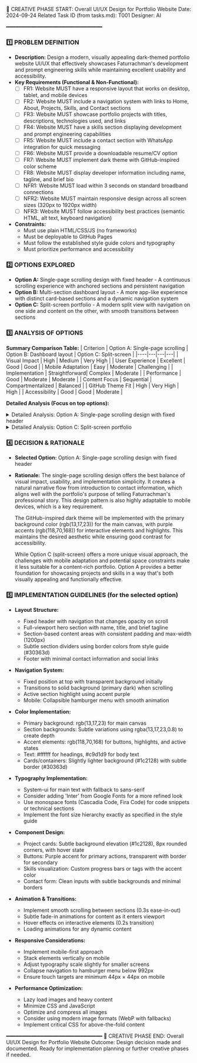 📌 CREATIVE PHASE START: Overall UI/UX Design for Portfolio Website
Date: 2024-09-24
Related Task ID (from tasks.md): T001
Designer: AI

━━━━━━━━━━━━━━━━━━━━━━━━━━━━━━━

### 1️⃣ PROBLEM DEFINITION
- **Description:** Design a modern, visually appealing dark-themed portfolio website UI/UX that effectively showcases Faturrachman's development and prompt engineering skills while maintaining excellent usability and accessibility.
- **Key Requirements (Functional & Non-Functional):**
  - [ ] FR1: Website MUST have a responsive layout that works on desktop, tablet, and mobile devices
  - [ ] FR2: Website MUST include a navigation system with links to Home, About, Projects, Skills, and Contact sections
  - [ ] FR3: Website MUST showcase portfolio projects with titles, descriptions, technologies used, and links
  - [ ] FR4: Website MUST have a skills section displaying development and prompt engineering capabilities
  - [ ] FR5: Website MUST include a contact section with WhatsApp integration for quick messaging
  - [ ] FR6: Website MUST provide a downloadable resume/CV option
  - [ ] FR7: Website MUST implement dark theme with GitHub-inspired color scheme
  - [ ] FR8: Website MUST display developer information including name, tagline, and brief bio
  - [ ] NFR1: Website MUST load within 3 seconds on standard broadband connections
  - [ ] NFR2: Website MUST maintain responsive design across all screen sizes (320px to 1920px width)
  - [ ] NFR3: Website MUST follow accessibility best practices (semantic HTML, alt text, keyboard navigation)
- **Constraints:** 
  - Must use plain HTML/CSS/JS (no frameworks)
  - Must be deployable to GitHub Pages
  - Must follow the established style guide colors and typography
  - Must prioritize performance and accessibility

### 2️⃣ OPTIONS EXPLORED
- **Option A:** Single-page scrolling design with fixed header - A continuous scrolling experience with anchored sections and persistent navigation
- **Option B:** Multi-section dashboard layout - A more app-like experience with distinct card-based sections and a dynamic navigation system
- **Option C:** Split-screen portfolio - A modern split view with navigation on one side and content on the other, with smooth transitions between sections

### 3️⃣ ANALYSIS OF OPTIONS

**Summary Comparison Table:**
| Criterion         | Option A: Single-page scrolling | Option B: Dashboard layout | Option C: Split-screen |
|----|---|---|---|
| Visual Impact     | High           | Medium         | Very High     |
| User Experience   | Excellent      | Good           | Good          |
| Mobile Adaptation | Easy           | Moderate       | Challenging   |
| Implementation    | Straightforward| Complex        | Moderate      |
| Performance       | Good           | Moderate       | Moderate      |
| Content Focus     | Sequential     | Compartmentalized | Balanced   |
| GitHub Theme Fit  | High           | Very High      | High          |
| Accessibility     | Good           | Good           | Moderate      |

**Detailed Analysis (Focus on top options):**

<details>
  <summary>Detailed Analysis: Option A: Single-page scrolling design with fixed header</summary>

  **Description:**
  A continuous single-page design where all sections (Home, About, Projects, Skills, Contact) flow vertically. The navigation remains fixed at the top, allowing users to jump to any section instantly. Smooth scrolling transitions create a polished experience, while the dark GitHub-inspired theme creates a professional tech aesthetic.

  **Pros:**
  - Pro 1: Intuitive navigation pattern familiar to most users
  - Pro 2: Creates a natural narrative flow from introduction to contact
  - Pro 3: Simplifies mobile adaptation with vertical scrolling
  - Pro 4: Allows for creative section transitions while maintaining usability
  - Pro 5: Excellent for showcasing projects in a sequential portfolio style

  **Cons:**
  - Con 1: Less distinction between different content areas
  - Con 2: Can feel lengthy if not well-segmented
  - Con 3: Requires careful performance optimization for longer pages

  **Implementation Complexity:** Medium
  The implementation is straightforward with HTML/CSS/JS. Key components include smooth scrolling navigation, fixed header with transparent/solid states, and responsive section layouts. Animation effects for section transitions will add polish without excessive complexity.

  **Resource Requirements:**
  Minimal JavaScript for smooth scrolling and navigation highlighting. Image optimization will be crucial for performance. No special libraries required beyond basic vanilla JS.

  **Risk Assessment:**
  Low risk option. The main consideration is ensuring performance remains optimal on mobile devices with potentially limited processing power.
</details>

<details>
  <summary>Detailed Analysis: Option C: Split-screen portfolio</summary>

  **Description:**
  A modern split-screen layout dividing the viewport into two main areas: a fixed sidebar/panel containing navigation and brief identity information on one side (approximately 30% width), and the main content area on the other side (approximately 70% width). As users navigate, only the content panel changes while the navigation remains constant.

  **Pros:**
  - Pro 1: Creates a striking visual impression with clear content separation
  - Pro 2: Navigation is always visible and accessible
  - Pro 3: Allows for creative transitions between content sections
  - Pro 4: Provides a distinct, modern design that stands out
  - Pro 5: Works well with the dark GitHub theme (navigation in primary dark, content with subtle contrast)

  **Cons:**
  - Con 1: More challenging to adapt to mobile (requires complete layout shift)
  - Con 2: Less space for content on smaller desktop screens
  - Con 3: Potential accessibility challenges if not implemented carefully
  - Con 4: May sacrifice some content space for the persistent sidebar

  **Implementation Complexity:** Moderate-High
  Requires more complex CSS for the split-view layout and careful consideration of responsive breakpoints. JavaScript will be needed for the content panel transitions and potentially for mobile adaptation.

  **Resource Requirements:**
  Custom JavaScript for panel transitions and responsive adaptation. Careful consideration needed for mobile layout transformation.

  **Risk Assessment:**
  Medium risk option. The main challenges are ensuring a seamless mobile experience and maintaining accessibility with the more complex layout structure.
</details>

### 4️⃣ DECISION & RATIONALE
- **Selected Option:** Option A: Single-page scrolling design with fixed header
- **Rationale:** The single-page scrolling design offers the best balance of visual impact, usability, and implementation simplicity. It creates a natural narrative flow from introduction to contact information, which aligns well with the portfolio's purpose of telling Faturrachman's professional story. This design pattern is also highly adaptable to mobile devices, which is a key requirement. 

  The GitHub-inspired dark theme will be implemented with the primary background color (rgb(13,17,23)) for the main canvas, with purple accents (rgb(118,70,168)) for interactive elements and highlights. This maintains the desired aesthetic while ensuring good contrast for accessibility.

  While Option C (split-screen) offers a more unique visual approach, the challenges with mobile adaptation and potential space constraints make it less suitable for a content-rich portfolio. Option A provides a better foundation for showcasing projects and skills in a way that's both visually appealing and functionally effective.

### 5️⃣ IMPLEMENTATION GUIDELINES (for the selected option)
- **Layout Structure:**
  - Fixed header with navigation that changes opacity on scroll
  - Full-viewport hero section with name, title, and brief tagline
  - Section-based content areas with consistent padding and max-width (1200px)
  - Subtle section dividers using border colors from style guide (#30363d)
  - Footer with minimal contact information and social links

- **Navigation System:**
  - Fixed position at top with transparent background initially
  - Transitions to solid background (primary dark) when scrolling
  - Active section highlight using accent purple
  - Mobile: Collapsible hamburger menu with smooth animation

- **Color Implementation:**
  - Primary background: rgb(13,17,23) for main canvas
  - Section backgrounds: Subtle variations using rgba(13,17,23,0.8) to create depth
  - Accent elements: rgb(118,70,168) for buttons, highlights, and active states
  - Text: #ffffff for headings, #c9d1d9 for body text
  - Cards/containers: Slightly lighter background (#1c2128) with subtle border (#30363d)

- **Typography Implementation:**
  - System-ui for main text with fallback to sans-serif
  - Consider adding 'Inter' from Google Fonts for a more refined look
  - Use monospace fonts (Cascadia Code, Fira Code) for code snippets or technical sections
  - Implement the font size hierarchy exactly as specified in the style guide

- **Component Design:**
  - Project cards: Subtle background elevation (#1c2128), 8px rounded corners, with hover state
  - Buttons: Purple accent for primary actions, transparent with border for secondary
  - Skills visualization: Custom progress bars or tags with the accent color
  - Contact form: Clean inputs with subtle backgrounds and minimal borders

- **Animation & Transitions:**
  - Implement smooth scrolling between sections (0.3s ease-in-out)
  - Subtle fade-in animations for content as it enters viewport
  - Hover effects on interactive elements (0.2s transition)
  - Loading animations for any dynamic content

- **Responsive Considerations:**
  - Implement mobile-first approach
  - Stack elements vertically on mobile
  - Adjust typography scale slightly for smaller screens
  - Collapse navigation to hamburger menu below 992px
  - Ensure touch targets are minimum 44px × 44px on mobile

- **Performance Optimization:**
  - Lazy load images and heavy content
  - Minimize CSS and JavaScript
  - Optimize and compress all images
  - Consider using modern image formats (WebP with fallbacks)
  - Implement critical CSS for above-the-fold content

━━━━━━━━━━━━━━━━━━━━━━━━━━━━━━━
📌 CREATIVE PHASE END: Overall UI/UX Design for Portfolio Website
Outcome: Design decision made and documented. Ready for implementation planning or further creative phases if needed. 